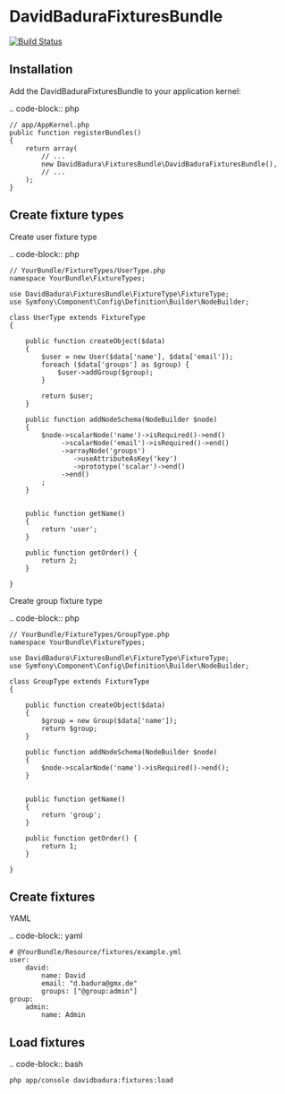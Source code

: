 DavidBaduraFixturesBundle
=========================

[![Build Status](https://secure.travis-ci.org/DavidBadura/FixturesBundle.png)](http://travis-ci.org/DavidBadura/FixturesBundle)

Installation
------------

Add the DavidBaduraFixturesBundle to your application kernel:

.. code-block:: php

    // app/AppKernel.php
    public function registerBundles()
    {
        return array(
            // ...
            new DavidBadura\FixturesBundle\DavidBaduraFixturesBundle(),
            // ...
        );
    }

Create fixture types
--------------------

Create user fixture type

.. code-block:: php

    // YourBundle/FixtureTypes/UserType.php
    namespace YourBundle\FixtureTypes;

    use DavidBadura\FixturesBundle\FixtureType\FixtureType;
    use Symfony\Component\Config\Definition\Builder\NodeBuilder;

    class UserType extends FixtureType
    {

        public function createObject($data)
        {
            $user = new User($data['name'], $data['email']);
            foreach ($data['groups'] as $group) {
                $user->addGroup($group);
            }

            return $user;
        }

        public function addNodeSchema(NodeBuilder $node)
        {
            $node->scalarNode('name')->isRequired()->end()
                 ->scalarNode('email')->isRequired()->end()
                 ->arrayNode('groups')
                    ->useAttributeAsKey('key')
                    ->prototype('scalar')->end()
                 ->end()
            ;
        }


        public function getName()
        {
            return 'user';
        }

        public function getOrder() {
            return 2;
        }

    }


Create group fixture type

.. code-block:: php

    // YourBundle/FixtureTypes/GroupType.php
    namespace YourBundle\FixtureTypes;

    use DavidBadura\FixturesBundle\FixtureType\FixtureType;
    use Symfony\Component\Config\Definition\Builder\NodeBuilder;

    class GroupType extends FixtureType
    {

        public function createObject($data)
        {
            $group = new Group($data['name']);
            return $group;
        }

        public function addNodeSchema(NodeBuilder $node)
        {
            $node->scalarNode('name')->isRequired()->end();
        }


        public function getName()
        {
            return 'group';
        }

        public function getOrder() {
            return 1;
        }

    }


Create fixtures
---------------


YAML

.. code-block:: yaml

    # @YourBundle/Resource/fixtures/example.yml
    user:
        david:
            name: David
            email: "d.badura@gmx.de"
            groups: ["@group:admin"]
    group:
        admin:
            name: Admin


Load fixtures
-------------

.. code-block:: bash

    php app/console davidbadura:fixtures:load